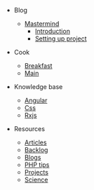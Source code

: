 * Blog
    * [Mastermind](blog/mastermind/01_introduction.md)
        * [Introduction](blog/mastermind/01_introduction.md)
        * [Setting up project](blog/mastermind/02_setting_up.md)

* Cook
    * [Breakfast](cook/breakfast.md)
    * [Main](cook/main.md)

* Knowledge base
    * [Angular](knowledgebase/angular.md)
    * [Css](knowledgebase/css.md)
    * [Rxjs](knowledgebase/rxjs.md)

* Resources
    * [Articles](resources/articles.md)
    * [Backlog](resources/backlog.md)
    * [Blogs](resources/blogs.md)
    * [PHP tips](resources/php-tips.md)
    * [Projects](resources/projects.md)
    * [Science](resources/science.md)
